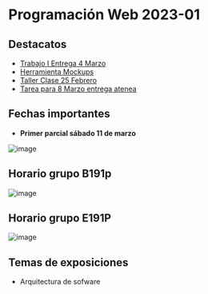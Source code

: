 # Programación Web 2023-01

## Destacatos

- [Trabajo I Entrega 4 Marzo](https://github.com/crodrigr/Programacion-Web-2023-01/blob/master/01_PrimerCorte/Material/00_PROGRAMACION_WEB.pdf)
- [Herramienta Mockups](https://moqups.com/)
- [Taller Clase 25 Febrero](https://github.com/crodrigr/Programacion-Web-2023-01/blob/master/01_PrimerCorte/Material/03_DOCUMENTOS/02_CSS/Taller_CSS_Maquetacion.pdf)
- [Tarea para 8 Marzo entrega atenea](https://github.com/crodrigr/Programacion-Web-2023-01/tree/master/01_PrimerCorte/Material/02_TALLERES/Maquetacion)

## Fechas importantes

-  **Primer parcial sábado 11 de marzo**

![image](https://user-images.githubusercontent.com/31961588/215915357-57a4faa8-d6d2-4fcb-83d9-0a6d07f78ba3.png)




## Horario grupo B191p

![image](https://user-images.githubusercontent.com/31961588/216839255-bc81d94b-f042-40c9-ba6a-ddb8fcb4a6c9.png)

## Horario grupo E191P

![image](https://user-images.githubusercontent.com/31961588/216839917-a6e22aac-9705-4089-91e8-0bf6e1ebd716.png)

## Temas de exposiciones

- Arquitectura de sofware
